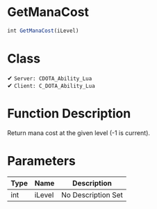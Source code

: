 # GetManaCost
```js	
int GetManaCost(iLevel)
```
# Class
✔ `Server: CDOTA_Ability_Lua`  
✔ `Client: C_DOTA_Ability_Lua`  

# Function Description
Return mana cost at the given level (-1 is current).
# Parameters
Type|Name|Description
--|--|--
int|iLevel|No Description Set
